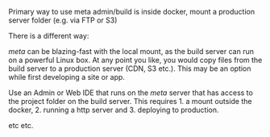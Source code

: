 
Primary way to use meta admin/build is
inside docker, mount a production server folder (e.g. via FTP or S3)

There is a different way:

_meta_ can be blazing-fast with the local mount, as the build server can run on a powerful Linux box. At any point you like, you would copy files from the build server to a production server (CDN, S3 etc.). This may be an option while first developing a site or app.

 Use an Admin or Web IDE that runs on the _meta_ server that has access to the project folder on the build server. This requires 1. a mount outside the docker, 2. running a http server and 3. deploying to production.

etc etc.




